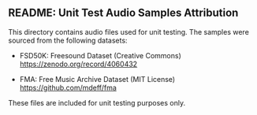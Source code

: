 README: Unit Test Audio Samples Attribution
-------------------------------------------

This directory contains audio files used for unit testing.
The samples were sourced from the following datasets:

- FSD50K: Freesound Dataset (Creative Commons)
  https://zenodo.org/record/4060432

- FMA: Free Music Archive Dataset (MIT License)
  https://github.com/mdeff/fma

These files are included for unit testing purposes only.
